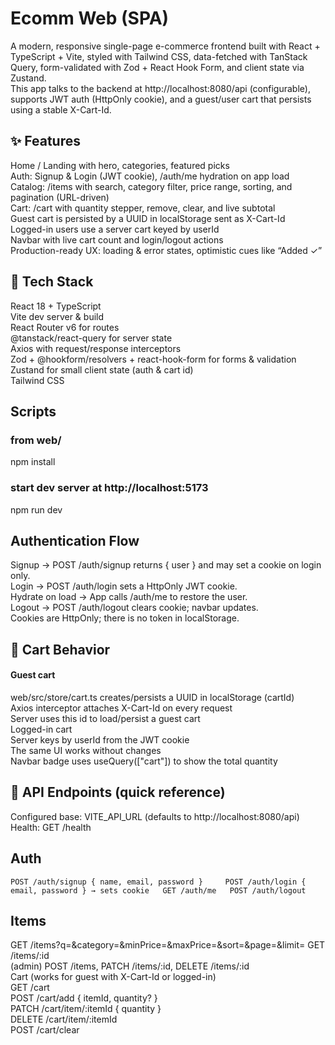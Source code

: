 # Ecomm Web (SPA)

A modern, responsive single-page e-commerce frontend built with React + TypeScript + Vite, styled with Tailwind CSS, data-fetched with TanStack Query, form-validated with Zod + React Hook Form, and client state via Zustand.  
This app talks to the backend at http://localhost:8080/api (configurable), supports JWT auth (HttpOnly cookie), and a guest/user cart that persists using a stable X-Cart-Id.

## ✨ Features

Home / Landing with hero, categories, featured picks  
Auth: Signup & Login (JWT cookie), /auth/me hydration on app load  
Catalog: /items with search, category filter, price range, sorting, and pagination (URL-driven)  
Cart: /cart with quantity stepper, remove, clear, and live subtotal  
Guest cart is persisted by a UUID in localStorage sent as X-Cart-Id  
Logged-in users use a server cart keyed by userId  
Navbar with live cart count and login/logout actions  
Production-ready UX: loading & error states, optimistic cues like “Added ✓”

## 🧱 Tech Stack

React 18 + TypeScript  
Vite dev server & build  
React Router v6 for routes  
@tanstack/react-query for server state  
Axios with request/response interceptors  
Zod + @hookform/resolvers + react-hook-form for forms & validation  
Zustand for small client state (auth & cart id)  
Tailwind CSS


## Scripts
### from web/
npm install

### start dev server at http://localhost:5173
npm run dev



## Authentication Flow

Signup → POST /auth/signup returns { user } and may set a cookie on login only.  
Login → POST /auth/login sets a HttpOnly JWT cookie.  
Hydrate on load → App calls /auth/me to restore the user.  
Logout → POST /auth/logout clears cookie; navbar updates.  
Cookies are HttpOnly; there is no token in localStorage.  

## 🛒 Cart Behavior

#### Guest cart
web/src/store/cart.ts creates/persists a UUID in localStorage (cartId)  
Axios interceptor attaches X-Cart-Id on every request  
Server uses this id to load/persist a guest cart  
Logged-in cart  
Server keys by userId from the JWT cookie  
The same UI works without changes  
Navbar badge uses useQuery(["cart"]) to show the total quantity

## 🔗 API Endpoints (quick reference)

Configured base: VITE_API_URL (defaults to http://localhost:8080/api)  
Health: GET /health

## Auth

`POST /auth/signup { name, email, password }    
POST /auth/login { email, password } → sets cookie  
GET /auth/me  
POST /auth/logout`

## Items

GET /items?q=&category=&minPrice=&maxPrice=&sort=&page=&limit=
GET /items/:id  
(admin) POST /items, PATCH /items/:id, DELETE /items/:id  
Cart (works for guest with X-Cart-Id or logged-in)  
GET /cart  
POST /cart/add { itemId, quantity? }  
PATCH /cart/item/:itemId { quantity }  
DELETE /cart/item/:itemId  
POST /cart/clear
